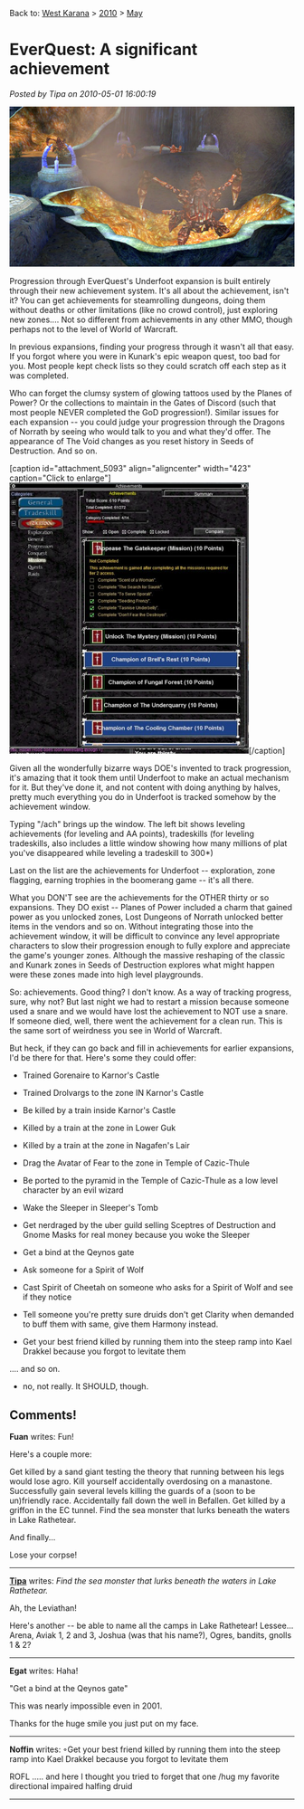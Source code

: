 Back to: [West Karana](/posts/westkarana.md) > [2010](/posts/2010/westkarana.md) > [May](./westkarana.md)
# EverQuest: A significant achievement

*Posted by Tipa on 2010-05-01 16:00:19*

[![](../../../uploads/2010/05/eqgame-2010-05-01-08-32-35-48.jpg "Pellucid Caverns")](../../../uploads/2010/05/eqgame-2010-05-01-08-32-35-48.jpg)

Progression through EverQuest's Underfoot expansion is built entirely through their new achievement system. It's all about the achievement, isn't it? You can get achievements for steamrolling dungeons, doing them without deaths or other limitations (like no crowd control), just exploring new zones.... Not so different from achievements in any other MMO, though perhaps not to the level of World of Warcraft.

In previous expansions, finding your progress through it wasn't all that easy. If you forgot where you were in Kunark's epic weapon quest, too bad for you. Most people kept check lists so they could scratch off each step as it was completed.

Who can forget the clumsy system of glowing tattoos used by the Planes of Power? Or the collections to maintain in the Gates of Discord (such that most people NEVER completed the GoD progression!). Similar issues for each expansion -- you could judge your progression through the Dragons of Norrath by seeing who would talk to you and what they'd offer. The appearance of The Void changes as you reset history in Seeds of Destruction. And so on.

[caption id="attachment\_5093" align="aligncenter" width="423" caption="Click to enlarge"][![](../../../uploads/2010/05/eqgame-2010-05-01-08-31-45-50-423x479.jpg "Achivements")](../../../uploads/2010/05/eqgame-2010-05-01-08-31-45-50.jpg)[/caption]

Given all the wonderfully bizarre ways DOE's invented to track progression, it's amazing that it took them until Underfoot to make an actual mechanism for it. But they've done it, and not content with doing anything by halves, pretty much everything you do in Underfoot is tracked somehow by the achievement window.

Typing "/ach" brings up the window. The left bit shows leveling achievements (for leveling and AA points), tradeskills (for leveling tradeskills, also includes a little window showing how many millions of plat you've disappeared while leveling a tradeskill to 300*)

Last on the list are the achievements for Underfoot -- exploration, zone flagging, earning trophies in the boomerang game -- it's all there.

What you DON'T see are the achievements for the OTHER thirty or so expansions. They DO exist -- Planes of Power included a charm that gained power as you unlocked zones, Lost Dungeons of Norrath unlocked better items in the vendors and so on. Without integrating those into the achievement window, it will be difficult to convince any level appropriate characters to slow their progression enough to fully explore and appreciate the game's younger zones. Although the massive reshaping of the classic and Kunark zones in Seeds of Destruction explores what might happen were these zones made into high level playgrounds.

So: achievements. Good thing? I don't know. As a way of tracking progress, sure, why not? But last night we had to restart a mission because someone used a snare and we would have lost the achievement to NOT use a snare. If someone died, well, there went the achievement for a clean run. This is the same sort of weirdness you see in World of Warcraft.

But heck, if they can go back and fill in achievements for earlier expansions, I'd be there for that. Here's some they could offer:


 * Trained Gorenaire to Karnor's Castle

 * Trained Drolvargs to the zone IN Karnor's Castle

 * Be killed by a train inside Karnor's Castle

 * Killed by a train at the zone in Lower Guk

 * Killed by a train at the zone in Nagafen's Lair

 * Drag the Avatar of Fear to the zone in Temple of Cazic-Thule

 * Be ported to the pyramid in the Temple of Cazic-Thule as a low level character by an evil wizard

 * Wake the Sleeper in Sleeper's Tomb

 * Get nerdraged by the uber guild selling Sceptres of Destruction and Gnome Masks for real money because you woke the Sleeper

 * Get a bind at the Qeynos gate

 * Ask someone for a Spirit of Wolf

 * Cast Spirit of Cheetah on someone who asks for a Spirit of Wolf and see if they notice

 * Tell someone you're pretty sure druids don't get Clarity when demanded to buff them with same, give them Harmony instead.
* Get your best friend killed by running them into the steep ramp into Kael Drakkel because you forgot to levitate them




.... and so on.

* no, not really. It SHOULD, though.


## Comments!

**Fuan** writes: Fun!

Here's a couple more:

Get killed by a sand giant testing the theory that running between his legs would lose agro.
Kill yourself accidentally overdosing on a manastone.
Successfully gain several levels killing the guards of a (soon to be un)friendly race.
Accidentally fall down the well in Befallen.
Get killed by a griffon in the EC tunnel.
Find the sea monster that lurks beneath the waters in Lake Rathetear.

And finally...

Lose your corpse!

---

**[Tipa](https://chasingdings.com)** writes: *Find the sea monster that lurks beneath the waters in Lake Rathetear.*

Ah, the Leviathan!

Here's another -- be able to name all the camps in Lake Rathetear! Lessee... Arena, Aviak 1, 2 and 3, Joshua (was that his name?), Ogres, bandits, gnolls 1 & 2?

---

**Egat** writes: Haha!

"Get a bind at the Qeynos gate"

This was nearly impossible even in 2001.

Thanks for the huge smile you just put on my face.

---

**Noffin** writes: ◦Get your best friend killed by running them into the steep ramp into Kael Drakkel because you forgot to levitate them


ROFL ..... and here I thought you tried to forget that one /hug my favorite directional impaired halfing druid

---


